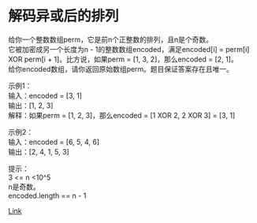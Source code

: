<h1>解码异或后的排列</h1>

给你一个整数数组perm，它是前n个正整数的排列，且n是个奇数。</br>
它被加密成另一个长度为n - 1的整数数组encoded，满足encoded[i] = perm[i] XOR perm[i + 1]。比方说，如果perm = [1, 3, 2]，那么encoded = [2, 1]。</br>
给你encoded数组，请你返回原始数组perm。题目保证答案存在且唯一。</br>

示例1：</br>
输入：encoded = [3, 1]</br>
输出：[1, 2, 3]</br>
解释：如果perm = [1, 2, 3]，那么encoded = [1 XOR 2, 2 XOR 3] = [3, 1]</br>

示例2：</br>
输入：encoded = [6, 5, 4, 6]</br>
输出：[2, 4, 1, 5, 3]</br>

提示：</br>
3 <= n <10^5</br>
n是奇数。</br>
encoded.length == n - 1</br>

[Link](https://leetcode-cn.com/problems/decode-xored-permutation/)